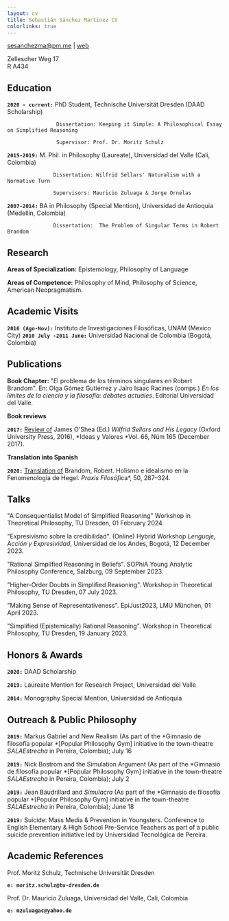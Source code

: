 ```yaml
---
layout: cv
title: Sebastián Sánchez Martínez CV
colorlinks: true
---
```


<div id="webaddress">
<a href="sesanchezma@pm.me">sesanchezma@pm.me</a>
| <a href="http://www.sesanchezma.com">web</a>
</div>

Zellescher Weg 17      
R A434



Education
---------


**`2020 - current:`** PhD Student, Technische Universität Dresden (DAAD Scholarship)
                    
                    Dissertation: Keeping it Simple: A Philosophical Essay on Simplified Reasoning
                    
                    Supervisor: Prof. Dr. Moritz Schulz

**`2015-2019:`** M. Phil. in Philosophy (Laureate), Universidad del Valle (Cali, Colombia)

                   Dissertation: Wilfrid Sellars' Naturalism with a Normative Turn

                   Supervisors: Mauricio Zuluaga & Jorge Ornelas

**`2007-2014:`** BA in Philosophy (Special Mention), Universidad de Antioquia (Medellín, Colombia)

                   Dissertation:  The Problem of Singular Terms in Robert Brandom

Research
--------

**Areas of Specialization:** Epistemology, Philosophy of Language

**Areas of Competence:** Philosophy of Mind, Philosophy of Science, American Neopragmatism.

Academic Visits
--------------

**`2016 (Ago-Nov):`**        Instituto de Investigaciones Filosóficas, UNAM (Mexico City)
**`2010 July -2011 June:`**   Universidad Nacional de Colombia (Bogotá, Colombia)

Publications
------------

**Book Chapter:** "El problema de los términos singulares en Robert Brandom". En: Olga Gómez Gutiérrez y Jairo Isaac Racines (comps.) *En los límites de la ciencia y la filosofía: debates actuales*. Editorial Universidad del Valle.

**Book reviews**

**`2017:`** [Review of](https://revistas.unal.edu.co/index.php/idval/article/view/68477) James O'Shea (Ed.) *Wilfrid Sellars and His Legacy* (Oxford University Press, 2016), *Ideas y Valores *Vol. 66, Núm 165 (December 2017).

**Translation into Spanish**

**`2020:`** [Translation of](10.25100/pfilosofica.v0i50.8848) Brandom, Robert. Holismo e idealismo en la Fenomenología de Hegel. *Praxis Filosófic*a*, 50, 287–324.


Talks
--------------
"A Consequentialist Model of Simplified Reasoning" Workshop in Theoretical Philosophy, TU Dresden, 01 February 2024.

"Expresivismo sobre la credibilidad". (Online) Hybrid Workshop *Lenguaje, Acción y Expresividad*, Universidad de los Andes, Bogotá, 12 December 2023.

"Rational Simplified Reasoning in Beliefs". SOPhiA Young Analytic Philosophy Conference, Salzburg, 09 September 2023.

"Higher-Order Doubts in Simplified Reasoning". Workshop in Theoretical Philosophy, TU Dresden, 07 July 2023.

"Making Sense of Representativeness". EpiJust2023, LMU München, 01 April 2023.

"Simplified (Epistemically) Rational Reasoning". Workshop in Theoretical Philosophy, TU Dresden, 19 January 2023.


Honors & Awards
---------------

**`2020:`**              DAAD Scholarship

**`2019:`**              Laureate Mention for Research Project, Universidad del Valle

**`2014:`**              Monography Special Mention, Universidad de Antioquia


Outreach & Public Philosophy
----------------------------

**`2019:`** Markus Gabriel and New Realism (As part of the *Gimnasio de filosofía popular *\[Popular Philosophy Gym\] initiative in the town-theatre *SALAEstrecha* in Pereira, Colombia); July 16

**`2019:`** Nick Bostrom and the Simulation Argument (As part of the *Gimnasio de filosofía popular *\[Popular Philosophy Gym\] initiative in the town-theatre *SALAEstrecha* in Pereira, Colombia); July 2

**`2019:`** Jean Baudrillard and *Simulacra* (As part of the *Gimnasio de filosofía popular *\[Popular Philosophy Gym\] initiative in the town-theatre *SALAEstrecha* in Pereira, Colombia); June 18

**`2019:`** Suicide: Mass Media & Prevention in Youngsters. Conference to English Elementary & High School Pre-Service Teachers as part of a public suicide prevention initiative led by Universidad Tecnológica de Pereira.

Academic References
-------------------

Prof. Moritz Schulz, Technische Universität Dresden

**`e: moritz.schulz@tu-dresden.de`**

Prof. Dr. Mauricio Zuluaga, Universidad del Valle, Cali, Colombia

**`e: mzuluagac@yahoo.de`**


<!-- ### Footer

Last updated: March 2024 -->
